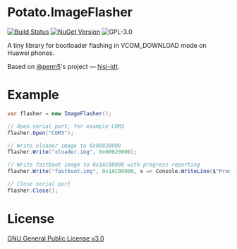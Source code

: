 # Potato.ImageFlasher
[![Build Status](https://travis-ci.org/mashed-potatoes/Potato.ImageFlasher.svg?branch=master)](https://travis-ci.org/mashed-potatoes/Potato.ImageFlasher)
[![NuGet Version](https://img.shields.io/nuget/v/Potato.ImageFlasher.svg)](https://www.nuget.org/packages/Potato.ImageFlasher)
![GPL-3.0](https://img.shields.io/github/license/mashed-potatoes/Potato.ImageFlasher.svg)

A tiny library for bootloader flashing in VCOM_DOWNLOAD mode on Huawei phones.

Based on [@penn5](https://github.com/penn5)'s project — [hisi-idt](https://github.com/penn5/hisi-idt).

# Example

```c#
var flasher = new ImageFlasher();

// Open serial port, for example COM3
flasher.Open("COM3");

// Write xloader image to 0x00020000
flasher.Write("xloader.img", 0x00020000);

// Write fastboot image to 0x1AC00000 with progress reporting
flasher.Write("fastboot.img", 0x1AC00000, x => Console.WriteLine($"Progress: {x}%"));

// Close serial port
flasher.Close();
```

# License

[GNU General Public License v3.0](LICENSE.txt)
